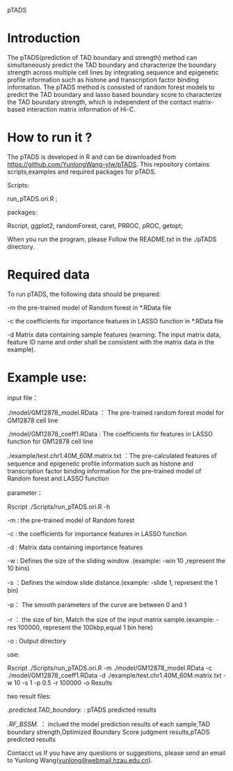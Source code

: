 pTADS
# Introduction
The pTADS(prediction of TAD boundary and strength) method can simultaneously predict the TAD boundary and characterize the boundary strength across multiple cell lines by integrating sequence and epigenetic profile information such as histone and transcription factor binding information. The pTADS method is consisted of random forest models to predict the TAD boundary and lasso based boundary score to characterize the TAD boundary strength, which is independent of the contact matrix-based interaction matrix information of Hi-C.

# How to run it ?
The pTADS is developed in R and can be downloaded from https://github.com/YunlongWang-ylw/pTADS. This repository contains scripts,examples and required packages for pTADS.

Scripts:

  run_pTADS.ori.R ;


packages:

  Rscript, ggplot2, randomForest, caret, PRROC, pROC, getopt;
  
  
When you run the program, please Follow the README.txt in the ./pTADS directory.

# Required data
To run pTADS, the following data should be prepared:

-m  the pre-trained model of Random forest in  *.RData file 

-c  the coefficients for importance features in LASSO function in *.RData file

-d  Matrix data containing sample features (warning: The input matrix data, feature ID name and order shall be consistent with the matrix data in the example). 

# Example use: 
input file：

./model/GM12878_model.RData  ： The pre-trained random forest model for GM12878 cell line

./model/GM12878_coeff1.RData :  The coefficients for features in LASSO function for GM12878 cell line

./example/test.chr1.40M_60M.matrix.txt    ：The pre-calculated features of sequence and epigenetic profile information such as histone and 
  transcription factor binding information for the pre-trained model of Random forest and LASSO function

parameter：

Rscript ./Scripts/run_pTADS.ori.R -h

 -m : the pre-trained model of Random forest
  
 -c : the coefficients for importance features in LASSO function
  
 -d : Matrix data containing importance features
 
 -w : Defines the size of the sliding window .(example: -win 10 ,represent the 10 bins)
 
 -s  ：Defines the window slide distance.(example: -slide 1, represent the 1 bin)
 
 -p： The smooth parameters of the curve are between 0 and 1
 
 -r ： the size of bin, Match the size of the input matrix sample.(example: -res 100000, represent the 100kbp,equal 1 bin here)  
 
 -o : Output directory
 


use:

Rscript ./Scripts/run_pTADS.ori.R -m ./model/GM12878_model.RData -c ./model/GM12878_coeff1.RData -d ./example/test.chr1.40M_60M.matrix.txt -w 10 -s 1 -p 0.5 -r 100000 -o Results

two result files:

*.predicted.TAD_boundary.* :  pTADS predicted results

*.RF_BSSM.*    ： inclued the model prediction results of each sample,TAD boundary strength,Optimized Boundary Score judgment results,pTADS predicted results



Contacct us
If you have any questions or suggestions, please send an email to Yunlong Wang(yunlong@webmail.hzau.edu.cn).
